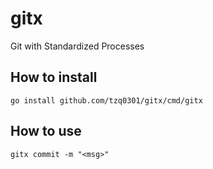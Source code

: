 # gitx

Git with Standardized Processes

## How to install

```shell
go install github.com/tzq0301/gitx/cmd/gitx
```

## How to use

```shell
gitx commit -m "<msg>"
```
